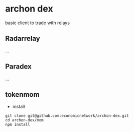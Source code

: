 # archon dex

basic client to trade with relays

## Radarrelay

...

## Paradex

...

## tokenmom 

* install

```
git clone git@github.com:economicnetwork/archon-dex.git
cd archon-dex/mom
npm install
```